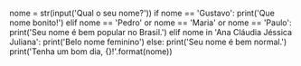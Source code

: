 nome = str(input('Qual o seu nome?'))
if nome == 'Gustavo':
    print('Que nome bonito!')
elif nome == 'Pedro' or nome == 'Maria' or nome == 'Paulo':
    print('Seu nome é bem popular no Brasil.')
elif nome in 'Ana Cláudia Jéssica Juliana':
    print('Belo nome feminino')
else:
    print('Seu nome é bem normal.')
print('Tenha um bom dia, {}!'.format(nome))
